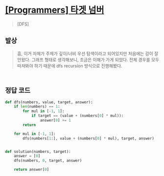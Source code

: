 # [[Programmers] 타겟 넘버](https://school.programmers.co.kr/learn/courses/30/lessons/43165)

> [DFS]

## 발상

> 흠, 이거 자체가 주제가 깊이/너비 우선 탐색이라고 되어있지만 처음에는 감이 잘 안왔다.
> 그래프 형태로 생각해보니, 조금은 이해가 가게 되었다.
> 전체 경우를 모두 따져봐야 하기 때문에 dfs recursion 방식으로 진행해봤다.

## <br>정답 코드

```python
def dfs(numbers, value, target, answer):
    if len(numbers) == 1:
        for mul in [-1, 1]:
            if target == (value + (numbers[0] * mul)):
                answer[0] += 1
        return

    for mul in [-1, 1]:
        dfs(numbers[1:], value + (numbers[0] * mul), target, answer)


def solution(numbers, target):
    answer = [0]
    dfs(numbers, 0, target, answer)

    return answer[0]
```
